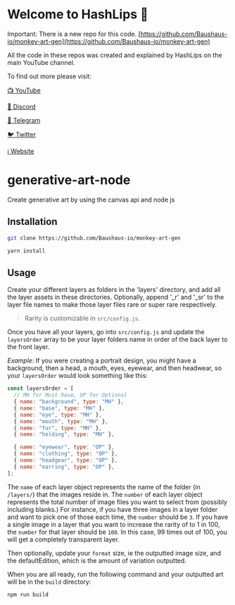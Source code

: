 # Welcome to HashLips 👄

Important: There is a new repo for this code.
[https://github.com/Baushaus-io/monkey-art-gen](https://github.com/Baushaus-io/monkey-art-gen)

All the code in these repos was created and explained by HashLips on the main YouTube channel.

To find out more please visit:

[📺 YouTube](https://www.youtube.com/channel/)

[👄 Discord](https://discord.gg/42fNEfpv)

[💬 Telegram](https://t.me/)

[🐦 Twitter](https://twitter.com/)

[ℹ️ Website](https://hashlips.online/)

# generative-art-node

Create generative art by using the canvas api and node js

## Installation

```sh
git clone https://github.com/Baushaus-io/monkey-art-gen

yarn install
```

## Usage

Create your different layers as folders in the 'layers' directory, and add all the layer assets in these directories. Optionally, append '\_r' and '\_sr' to the layer file names to make those layer files rare or super rare respectively.

> Rarity is customizable in `src/config.js`.

Once you have all your layers, go into `src/config.js` and update the `layersOrder` array to be your layer folders name in order of the back layer to the front layer.

_Example:_ If you were creating a portrait design, you might have a background, then a head, a mouth, eyes, eyewear, and then headwear, so your `layersOrder` would look something like this:

```js
const layersOrder = [
  // MH for Must have, OP for Optional
  { name: "background", type: "MH" },
  { name: "base", type: "MH" },
  { name: "eye", type: "MH" },
  { name: "mouth", type: "MH" },
  { name: "fur", type: "MH" },
  { name: "holding", type: "MH" },

  { name: "eyewear", type: "OP" },
  { name: "clothing", type: "OP" },
  { name: "headgear", type: "OP" },
  { name: "earring", type: "OP" },
];
```

The `name` of each layer object represents the name of the folder (in `/layers/`) that the images reside in. The `number` of each layer object represents the total number of image files you want to select from (possibly including blanks.) For instance, if you have three images in a layer folder and want to pick one of those each time, the `number` should be `3`. If you have a single image in a layer that you want to increase the rarity of to 1 in 100, the `number` for that layer should be `100`. In this case, 99 times out of 100, you will get a completely transparent layer.

Then optionally, update your `format` size, ie the outputted image size, and the defaultEdition, which is the amount of variation outputted.

When you are all ready, run the following command and your outputted art will be in the `build` directory:

```sh
npm run build
```
